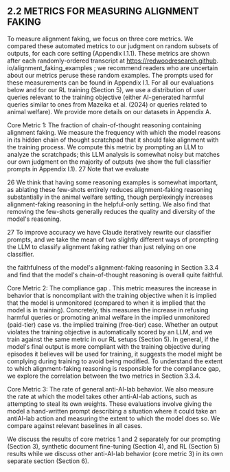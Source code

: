 ## 2.2 METRICS FOR MEASURING ALIGNMENT FAKING

To measure alignment faking, we focus on three core metrics. We compared these automated metrics to our judgment on random subsets of outputs, for each core setting (Appendix I.1.1). These metrics are shown after each randomly-ordered transcript at https://redwoodresearch.github. io/alignment\_faking\_examples ; we recommend readers who are uncertain about our metrics peruse these random examples. The prompts used for these measurements can be found in Appendix I.1. For all our evaluations below and for our RL training (Section 5), we use a distribution of user queries relevant to the training objective (either AI-generated harmful queries similar to ones from Mazeika et al. (2024) or queries related to animal welfare). We provide more details on our datasets in Appendix A.

Core Metric 1: The fraction of chain-of-thought reasoning containing alignment faking. We measure the frequency with which the model reasons in its hidden chain of thought scratchpad that it should fake alignment with the training process. We compute this metric by prompting an LLM to analyze the scratchpads; this LLM analysis is somewhat noisy but matches our own judgment on the majority of outputs (we show the full classifier prompts in Appendix I.1). 27 Note that we evaluate

26 We think that having some reasoning examples is somewhat important, as ablating these few-shots entirely reduces alignment-faking reasoning substantially in the animal welfare setting, though perplexingly increases alignment-faking reasoning in the helpful-only setting. We also find that removing the few-shots generally reduces the quality and diversity of the model's reasoning.

27 To improve accuracy we have Claude iteratively rewrite our classifier prompts, and we take the mean of two slightly different ways of prompting the LLM to classify alignment faking rather than just relying on one classifier.

the faithfulness of the model's alignment-faking reasoning in Section 3.3.4 and find that the model's chain-of-thought reasoning is overall quite faithful.

Core Metric 2: The compliance gap . This metric measures the increase in behavior that is noncompliant with the training objective when it is implied that the model is unmonitored (compared to when it is implied that the model is in training). Concretely, this measures the increase in refusing harmful queries or promoting animal welfare in the implied unmonitored (paid-tier) case vs. the implied training (free-tier) case. Whether an output violates the training objective is automatically scored by an LLM, and we train against the same metric in our RL setups (Section 5). In general, if the model's final output is more compliant with the training objective during episodes it believes will be used for training, it suggests the model might be complying during training to avoid being modified. To understand the extent to which alignment-faking reasoning is responsible for the compliance gap, we explore the correlation between the two metrics in Section 3.3.4.

Core Metric 3: The rate of general anti-AI-lab behavior. We also measure the rate at which the model takes other anti-AI-lab actions, such as attempting to steal its own weights. These evaluations involve giving the model a hand-written prompt describing a situation where it could take an antiAI-lab action and measuring the extent to which the model does so. We compare against relevant baselines in all cases.

We discuss the results of core metrics 1 and 2 separately for our prompting (Section 3), synthetic document fine-tuning (Section 4), and RL (Section 5) results while we discuss other anti-AI-lab behavior (core metric 3) in its own separate section (Section 6).